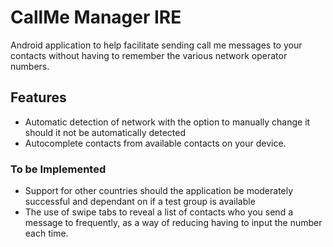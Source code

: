 # CallMe Manager IRE #

Android application to help facilitate sending call me messages to your contacts without having to remember the various network operator numbers. 

## Features ##

* Automatic detection of network with the option to manually change it should it not be automatically detected
* Autocomplete contacts from available contacts on your device. 

### To be Implemented ###

* Support for other countries should the application be moderately successful and dependant on if a test group is available
* The use of swipe tabs to reveal a list of contacts who you send a message to frequently, as a way of reducing having to input the number each time. 